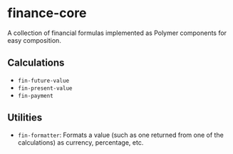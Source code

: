 # finance-core
A collection of financial formulas implemented as Polymer components for easy composition. 

## Calculations

- `fin-future-value`
- `fin-present-value`
- `fin-payment`

## Utilities

- `fin-formatter`: Formats a value (such as one returned from one of the calculations) as currency, percentage, etc.
